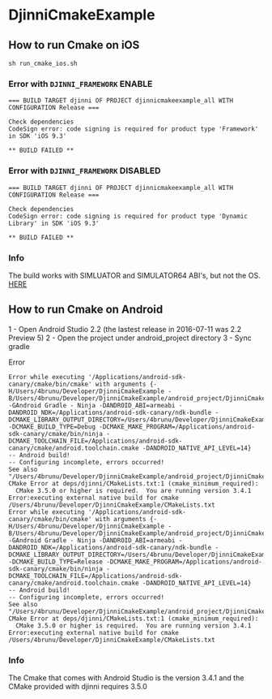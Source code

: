 # DjinniCmakeExample

## How to run Cmake on iOS

`sh run_cmake_ios.sh`

### Error with `DJINNI_FRAMEWORK` ENABLE
```
=== BUILD TARGET djinni OF PROJECT djinnicmakeexample_all WITH CONFIGURATION Release ===

Check dependencies
CodeSign error: code signing is required for product type 'Framework' in SDK 'iOS 9.3'

** BUILD FAILED **
```

### Error with `DJINNI_FRAMEWORK` DISABLED
```
=== BUILD TARGET djinni OF PROJECT djinnicmakeexample_all WITH CONFIGURATION Release ===

Check dependencies
CodeSign error: code signing is required for product type 'Dynamic Library' in SDK 'iOS 9.3'

** BUILD FAILED **
```

### Info
The build works with SIMLUATOR and SIMULATOR64 ABI's, but not the OS. [HERE](https://github.com/4brunu/DjinniCmakeExample/blob/master/run_cmake_ios.sh#L6)



## How to run Cmake on Android

1 - Open Android Studio 2.2 (the lastest release in 2016-07-11 was 2.2 Preview 5)
2 - Open the project under android_project directory
3 - Sync gradle

Error
```
Error while executing '/Applications/android-sdk-canary/cmake/bin/cmake' with arguments {-H/Users/4brunu/Developer/DjinniCmakeExample -B/Users/4brunu/Developer/DjinniCmakeExample/android_project/DjinniCmakeExampleAndroid/app/externalNativeBuild/cmake/debug/armeabi -GAndroid Gradle - Ninja -DANDROID_ABI=armeabi -DANDROID_NDK=/Applications/android-sdk-canary/ndk-bundle -DCMAKE_LIBRARY_OUTPUT_DIRECTORY=/Users/4brunu/Developer/DjinniCmakeExample/android_project/DjinniCmakeExampleAndroid/app/build/intermediates/cmake/debug/obj/armeabi -DCMAKE_BUILD_TYPE=Debug -DCMAKE_MAKE_PROGRAM=/Applications/android-sdk-canary/cmake/bin/ninja -DCMAKE_TOOLCHAIN_FILE=/Applications/android-sdk-canary/cmake/android.toolchain.cmake -DANDROID_NATIVE_API_LEVEL=14}
-- Android build!
-- Configuring incomplete, errors occurred!
See also "/Users/4brunu/Developer/DjinniCmakeExample/android_project/DjinniCmakeExampleAndroid/app/externalNativeBuild/cmake/debug/armeabi/CMakeFiles/CMakeOutput.log".
CMake Error at deps/djinni/CMakeLists.txt:1 (cmake_minimum_required):
  CMake 3.5.0 or higher is required.  You are running version 3.4.1
Error:executing external native build for cmake /Users/4brunu/Developer/DjinniCmakeExample/CMakeLists.txt
Error while executing '/Applications/android-sdk-canary/cmake/bin/cmake' with arguments {-H/Users/4brunu/Developer/DjinniCmakeExample -B/Users/4brunu/Developer/DjinniCmakeExample/android_project/DjinniCmakeExampleAndroid/app/externalNativeBuild/cmake/release/armeabi -GAndroid Gradle - Ninja -DANDROID_ABI=armeabi -DANDROID_NDK=/Applications/android-sdk-canary/ndk-bundle -DCMAKE_LIBRARY_OUTPUT_DIRECTORY=/Users/4brunu/Developer/DjinniCmakeExample/android_project/DjinniCmakeExampleAndroid/app/build/intermediates/cmake/release/obj/armeabi -DCMAKE_BUILD_TYPE=Release -DCMAKE_MAKE_PROGRAM=/Applications/android-sdk-canary/cmake/bin/ninja -DCMAKE_TOOLCHAIN_FILE=/Applications/android-sdk-canary/cmake/android.toolchain.cmake -DANDROID_NATIVE_API_LEVEL=14}
-- Android build!
-- Configuring incomplete, errors occurred!
See also "/Users/4brunu/Developer/DjinniCmakeExample/android_project/DjinniCmakeExampleAndroid/app/externalNativeBuild/cmake/release/armeabi/CMakeFiles/CMakeOutput.log".
CMake Error at deps/djinni/CMakeLists.txt:1 (cmake_minimum_required):
  CMake 3.5.0 or higher is required.  You are running version 3.4.1
Error:executing external native build for cmake /Users/4brunu/Developer/DjinniCmakeExample/CMakeLists.txt
```

### Info
The Cmake that comes with Android Studio is the version 3.4.1 and the CMake provided with djinni requires 3.5.0 
